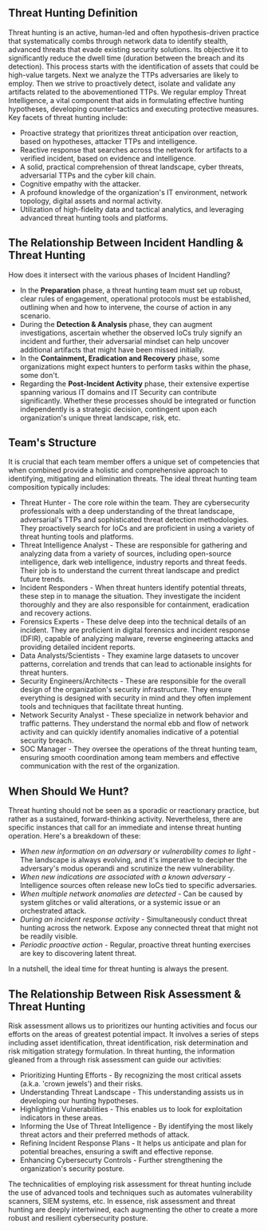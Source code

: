 ## Threat Hunting Definition

Threat hunting is an active, human-led and often hypothesis-driven practice that systematically combs through network data to identify stealth, advanced threats that evade existing security solutions.
Its objective it to significantly reduce the dwell time (duration between the breach and its detection).
This process starts with the identification of assets that could be high-value targets. Next we analyze the TTPs adversaries are likely to employ. Then we strive to proactively detect, isolate and validate any artifacts related to the abovementioned TTPs.
We regular employ Threat Intelligence, a vital component that aids in formulating effective hunting hypotheses, developing counter-tactics and executing protective measures.
Key facets of threat hunting include:
- Proactive strategy that prioritizes threat anticipation over reaction, based on hypotheses, attacker TTPs and intelligence.
- Reactive response that searches across the network for artifacts to a verified incident, based on evidence and intelligence.
- A solid, practical comprehension of threat landscape, cyber threats, adversarial TTPs and the cyber kill chain.
- Cognitive empathy with the attacker.
- A profound knowledge of the organization's IT environment, network topology, digital assets and normal activity.
- Utilization of high-fidelity data and tactical analytics, and leveraging advanced threat hunting tools and platforms.

## The Relationship Between Incident Handling & Threat Hunting

How does it intersect with the various phases of Incident Handling?
- In the **Preparation** phase, a threat hunting team must set up robust, clear rules of engagement, operational protocols must be established, outlining when and how to intervene, the course of action in any scenario.
- During the **Detection & Analysis** phase, they can augment investigations, ascertain whether the observed IoCs truly signify an incident and further, their adversarial mindset can help uncover additional artifacts that might have been missed initially.
- In the **Containment, Eradication and Recovery** phase, some organizations might expect hunters to perform tasks within the phase, some don't.
- Regarding the **Post-Incident Activity** phase, their extensive expertise spanning various IT domains and IT Security can contribute significantly.
Whether these processes should be integrated or function independently is a strategic decision, contingent upon each organization's unique threat landscape, risk, etc.

## Team's Structure

It is crucial that each team member offers a unique set of competencies that when combined provide a holistic and comprehensive approach to identifying, mitigating and elimination threats.
The ideal threat hunting team composition typically includes:
- Threat Hunter - The core role within the team. They are cybersecurity professionals with a deep understanding of the threat landscape, adversarial's TTPs and sophisticated threat detection methodologies. They proactively search for IoCs and are proficient in using a variety of threat hunting tools and platforms.
- Threat Intelligence Analyst - These are responsible for gathering and analyzing data from a variety of sources, including open-source intelligence, dark web intelligence, industry reports and threat feeds. Their job is to understand the current threat landscape and predict future trends.
- Incident Responders - When threat hunters identify potential threats, these step in to manage the situation. They investigate the incident thoroughly and they are also responsible for containment, eradication and recovery actions.
- Forensics Experts - These delve deep into the technical details of an incident. They are proficient in digital forensics and incident response (DFIR), capable of analyzing malware, reverse engineering attacks and providing detailed incident reports.
- Data Analysts/Scientists - They examine large datasets to uncover patterns, correlation and trends that can lead to actionable insights for threat hunters.
- Security Engineers/Architects - These are responsible for the overall design of the organization's security infrastructure. They ensure everything is designed with security in mind and they often implement tools and techniques that facilitate threat hunting.
- Network  Security Analyst - These specialize in network behavior and traffic patterns. They understand the normal ebb and flow of network activity and can quickly identify anomalies indicative of a potential security breach.
- SOC Manager - They oversee the operations of the threat hunting team, ensuring smooth coordination among team members and effective communication with the rest of the organization.

## When Should We Hunt?

Threat hunting should not be seen as a sporadic or reactionary practice, but rather as a sustained, forward-thinking activity. Nevertheless, there are specific instances that call for an immediate and intense threat hunting operation. Here's a breakdown of these:
- *When new information on an adversary or vulnerability comes to light* - The landscape is always evolving, and it's imperative to decipher the adversary's modus operandi and scrutinize the new vulnerability.
- *When new indications are associated with a known adversary* - Intelligence sources often release new IoCs tied to specific adversaries.
- *When multiple network anomalies are detected* - Can be caused by system glitches or valid alterations, or a systemic issue or an orchestrated attack.
- *During an incident response activity* - Simultaneously conduct threat hunting across the network. Expose any connected threat that might not be readily visible.
- *Periodic proactive action* - Regular, proactive threat hunting exercises are key to discovering latent threat.

In a nutshell, the ideal time for threat hunting is always the present.

## The Relationship Between Risk Assessment & Threat Hunting

Risk assessment allows us to prioritizes our hunting activities and focus our efforts on the areas of greatest potential impact.
It involves a series of steps including asset identification, threat identification, risk determination and risk mitigation strategy formulation.
In threat hunting, the information gleaned from a through risk assessment can guide our activities:
- Prioritizing Hunting Efforts - By recognizing the most critical assets (a.k.a. 'crown jewels') and their risks.
- Understanding Threat Landscape - This understanding assists us in developing our hunting hypotheses.
- Highlighting Vulnerabilities - This enables us to look for exploitation indicators in these areas.
- Informing the Use of Threat Intelligence - By identifying the most likely threat actors and their preferred methods of attack.
- Refining Incident Response Plans - It helps us anticipate and plan for potential breaches, ensuring a swift and effective reponse.
- Enhancing Cybersecurty Controls - Further strengthening the organization's security posture.

The technicalities of employing risk assessment for threat hunting include the use of advanced tools and techniques such as automates vulnerability scanners, SIEM systems, etc.
In essence, risk assessment and threat hunting are deeply intertwined, each augmenting the other to create a more robust and resilient cybersecurity posture.
